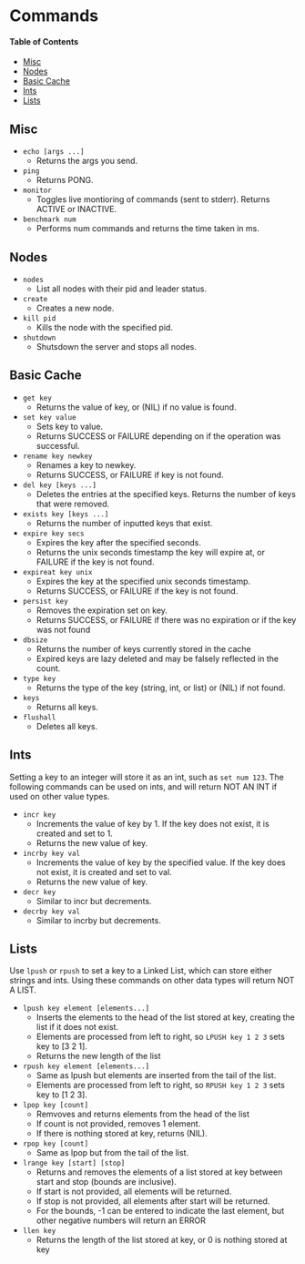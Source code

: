 # Commands
#### Table of Contents
- [Misc](#misc)
- [Nodes](#nodes)
- [Basic Cache](#basic-cache)
- [Ints](#ints)
- [Lists](#lists)

## Misc
- `echo [args ...]` 
    - Returns the args you send.
- `ping`
    - Returns PONG.
- `monitor`    
    - Toggles live montioring of commands (sent to stderr). Returns ACTIVE or INACTIVE.
- `benchmark num`
    - Performs num commands and returns the time taken in ms.
## Nodes
- `nodes`
    - List all nodes with their pid and leader status.
- `create`
    - Creates a new node.
- `kill pid`
    - Kills the node with the specified pid.
- `shutdown`
    - Shutsdown the server and stops all nodes.
## Basic Cache
- `get key` 
    - Returns the value of key, or (NIL) if no value is found.
- `set key value` 
    - Sets key to value. 
    - Returns SUCCESS or FAILURE depending on if the operation was successful.
- `rename key newkey`
    - Renames a key to newkey.
    - Returns SUCCESS, or FAILURE if key is not found. 
- `del key [keys ...]` 
    - Deletes the entries at the specified keys. Returns the number of keys that were removed.
- `exists key [keys ...]`
    - Returns the number of inputted keys that exist. 
- `expire key secs`
    - Expires the key after the specified seconds.
    - Returns the unix seconds timestamp the key will expire at, or FAILURE if the key is not found.
- `expireat key unix`
    - Expires the key at the specified unix seconds timestamp.
    - Returns SUCCESS, or FAILURE if the key is not found.
- `persist key`
    - Removes the expiration set on key.
    - Returns SUCCESS, or FAILURE if there was no expiration or if the key was not found 
- `dbsize`
    - Returns the number of keys currently stored in the cache
    - Expired keys are lazy deleted and may be falsely reflected in the count.
- `type key`
    - Returns the type of the key (string, int, or list) or (NIL) if not found.
- `keys`
    - Returns all keys.
- `flushall`
    - Deletes all keys.

## Ints
Setting a key to an integer will store it as an int, such as `set num 123`. The following commands can be used on ints, and will return NOT AN INT if used on other value types.
- `incr key`
    - Increments the value of key by 1. If the key does not exist, it is created and set to 1.
    - Returns the new value of key.
- `incrby key val`
    - Increments the value of key by the specified value. If the key does not exist, it is created and set to val.
    - Returns the new value of key.
- `decr key`
    - Similar to incr but decrements.
- `decrby key val`
    - Similar to incrby but decrements.

## Lists
Use `lpush` or `rpush` to set a key to a Linked List, which can store either strings and ints. Using these commands on other data types will return NOT A LIST.
- `lpush key element [elements...]`
    - Inserts the elements to the head of the list stored at key, creating the list if it does not exist.
    - Elements are processed from left to right, so `LPUSH key 1 2 3` sets key to [3 2 1].
    - Returns the new length of the list
- `rpush key element [elements...]`
    - Same as lpush but elements are inserted from the tail of the list.
    - Elements are processed from left to right, so `RPUSH key 1 2 3` sets key to [1 2 3].
- `lpop key [count]`
    - Remvoves and returns elements from the head of the list 
    - If count is not provided, removes 1 element.
    - If there is nothing stored at key, returns (NIL).
- `rpop key [count]`
    - Same as lpop but from the tail of the list.
- `lrange key [start] [stop]`
    - Returns and removes the elements of a list stored at key between start and stop (bounds are inclusive).
    - If start is not provided, all elements will be returned.
    - If stop is not provided, all elements after start will be returned.
    - For the bounds, -1 can be entered to indicate the last element, but other negative numbers will return an ERROR
- `llen key`
    - Returns the length of the list stored at key, or 0 is nothing stored at key
